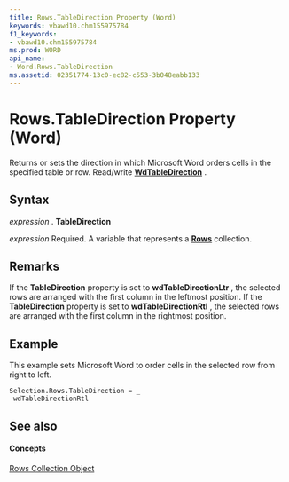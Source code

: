 ```yaml
---
title: Rows.TableDirection Property (Word)
keywords: vbawd10.chm155975784
f1_keywords:
- vbawd10.chm155975784
ms.prod: WORD
api_name:
- Word.Rows.TableDirection
ms.assetid: 02351774-13c0-ec82-c553-3b048eabb133
---
```



# Rows.TableDirection Property (Word)

Returns or sets the direction in which Microsoft Word orders cells in the specified table or row. Read/write  **[WdTableDirection](wdtabledirection-enumeration-word.md)** .


## Syntax

 _expression_ . **TableDirection**

 _expression_ Required. A variable that represents a **[Rows](rows-object-word.md)** collection.


## Remarks

If the  **TableDirection** property is set to **wdTableDirectionLtr** , the selected rows are arranged with the first column in the leftmost position. If the **TableDirection** property is set to **wdTableDirectionRtl** , the selected rows are arranged with the first column in the rightmost position.


## Example

This example sets Microsoft Word to order cells in the selected row from right to left.


```
Selection.Rows.TableDirection = _ 
 wdTableDirectionRtl
```


## See also


#### Concepts


[Rows Collection Object](rows-object-word.md)

